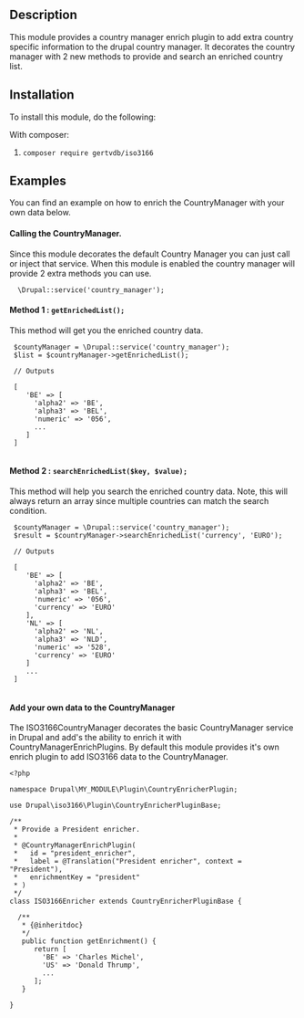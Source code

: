 Description
-----------
This module provides a country manager enrich plugin to add extra country
specific information to the drupal country manager. It decorates the country
manager with 2 new methods to provide and search an enriched country list. 

Installation
------------
To install this module, do the following:

With composer:
1. ```composer require gertvdb/iso3166```

Examples
--------
You can find an example on how to enrich the CountryManager with your
own data below. 

#### Calling the CountryManager.
Since this module decorates the default Country Manager you can just call
or inject that service. When this module is enabled the country manager will 
provide 2 extra methods you can use.

``` 
  \Drupal::service('country_manager'); 
```


#### Method 1 : ``` getEnrichedList(); ```
This method will get you the enriched country data.

``` 
 $countyManager = \Drupal::service('country_manager');
 $list = $countryManager->getEnrichedList();
 
 // Outputs
 
 [
    'BE' => [
      'alpha2' => 'BE',
      'alpha3' => 'BEL',
      'numeric' => '056',
      ...
    ]
 ]
 
```

#### Method 2 : ```searchEnrichedList($key, $value);```
This method will help you search the enriched country data.
Note, this will always return an array since multiple countries
can match the search condition.


``` 
 $countyManager = \Drupal::service('country_manager');
 $result = $countryManager->searchEnrichedList('currency', 'EURO');
 
 // Outputs
 
 [
    'BE' => [
      'alpha2' => 'BE',
      'alpha3' => 'BEL',
      'numeric' => '056',
      'currency' => 'EURO'
    ],
    'NL' => [
      'alpha2' => 'NL',
      'alpha3' => 'NLD',
      'numeric' => '528',
      'currency' => 'EURO'
    ]
    ...
 ]
 
```

#### Add your own data to the CountryManager
The ISO3166CountryManager decorates the basic CountryManager service in Drupal and add's
the ability to enrich it with CountryManagerEnrichPlugins. By default this module
provides it's own enrich plugin to add ISO3166 data to the CountryManager. 


``` 
<?php

namespace Drupal\MY_MODULE\Plugin\CountryEnricherPlugin;

use Drupal\iso3166\Plugin\CountryEnricherPluginBase;

/**
 * Provide a President enricher.
 *
 * @CountryManagerEnrichPlugin(
 *   id = "president_enricher",
 *   label = @Translation("President enricher", context = "President"),
 *   enrichmentKey = "president"
 * )
 */
class ISO3166Enricher extends CountryEnricherPluginBase {
  
  /**
   * {@inheritdoc}
   */
   public function getEnrichment() {
      return [
        'BE' => 'Charles Michel',
        'US' => 'Donald Thrump',
        ... 
      ];
   }
 
}

``` 
